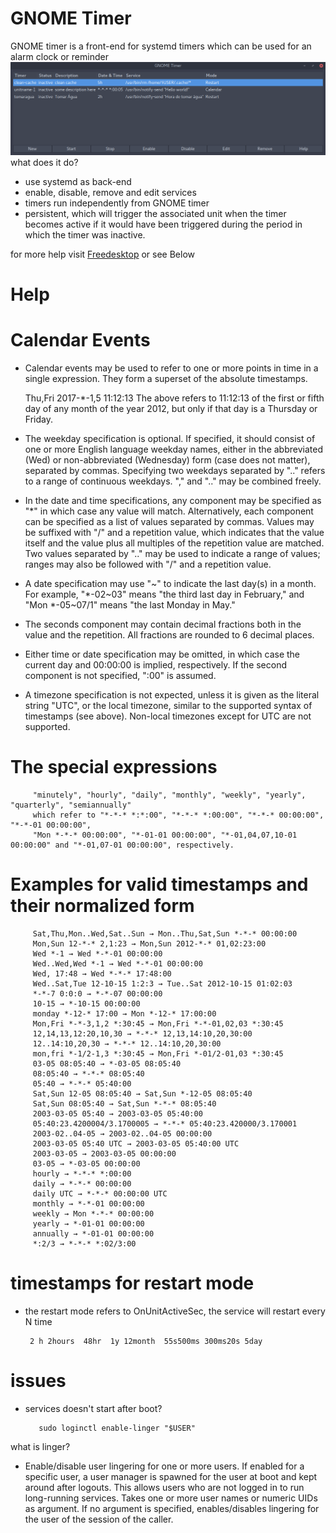 # GNOME Timer

GNOME timer is a front-end for systemd timers which can be used for an alarm clock or reminder
![N|Solid](https://raw.githubusercontent.com/killown/gnome-timer/master/Images/screenshot.png)
what does it do?
 - use systemd as back-end
 - enable, disable, remove and edit services
 - timers run independently from GNOME timer
 - persistent, which will trigger the associated unit when the timer becomes active if it would have been triggered during the period in which the timer was inactive.

for more help visit [Freedesktop](https://www.freedesktop.org/software/systemd/man/systemd.time.html) or see Below


# Help
# Calendar Events

- Calendar events may be used to refer to one or more points in time in a single expression. They form a superset of the absolute timestamps.

     Thu,Fri 2017-*-1,5 11:12:13
The above refers to 11:12:13 of the first or fifth day of any month of the year 2012, but only if that day is a Thursday or Friday.

- The weekday specification is optional. If specified, it should consist of one or more English language weekday names, either in the abbreviated (Wed) or non-abbreviated (Wednesday) form (case does not matter), separated by commas. Specifying two weekdays separated by ".." refers to a range of continuous weekdays. "," and ".." may be combined freely.

- In the date and time specifications, any component may be specified as "*" in which case any value will match. Alternatively, each component can be specified as a list of values separated by commas. Values may be suffixed with "/" and a repetition value, which indicates that the value itself and the value plus all multiples of the repetition value are matched. Two values separated by ".." may be used to indicate a range of values; ranges may also be followed with "/" and a repetition value.

- A date specification may use "~" to indicate the last day(s) in a month. For example, "*-02~03" means "the third last day in February," and "Mon *-05~07/1" means "the last Monday in May."

- The seconds component may contain decimal fractions both in the value and the repetition. All fractions are rounded to 6 decimal places.

- Either time or date specification may be omitted, in which case the current day and 00:00:00 is implied, respectively. If the second component is not specified, ":00" is assumed.

- A timezone specification is not expected, unless it is given as the literal string "UTC", or the local timezone, similar to the supported syntax of timestamps (see above). Non-local timezones except for UTC are not supported.

# The special expressions
         "minutely", "hourly", "daily", "monthly", "weekly", "yearly", "quarterly", "semiannually"
         which refer to "*-*-* *:*:00", "*-*-* *:00:00", "*-*-* 00:00:00", "*-*-01 00:00:00",
         "Mon *-*-* 00:00:00", "*-01-01 00:00:00", "*-01,04,07,10-01 00:00:00" and "*-01,07-01 00:00:00", respectively.

# Examples for valid timestamps and their normalized form

         Sat,Thu,Mon..Wed,Sat..Sun → Mon..Thu,Sat,Sun *-*-* 00:00:00
         Mon,Sun 12-*-* 2,1:23 → Mon,Sun 2012-*-* 01,02:23:00
         Wed *-1 → Wed *-*-01 00:00:00
         Wed..Wed,Wed *-1 → Wed *-*-01 00:00:00
         Wed, 17:48 → Wed *-*-* 17:48:00
         Wed..Sat,Tue 12-10-15 1:2:3 → Tue..Sat 2012-10-15 01:02:03
         *-*-7 0:0:0 → *-*-07 00:00:00
         10-15 → *-10-15 00:00:00
         monday *-12-* 17:00 → Mon *-12-* 17:00:00
         Mon,Fri *-*-3,1,2 *:30:45 → Mon,Fri *-*-01,02,03 *:30:45
         12,14,13,12:20,10,30 → *-*-* 12,13,14:10,20,30:00
         12..14:10,20,30 → *-*-* 12..14:10,20,30:00
         mon,fri *-1/2-1,3 *:30:45 → Mon,Fri *-01/2-01,03 *:30:45
         03-05 08:05:40 → *-03-05 08:05:40
         08:05:40 → *-*-* 08:05:40
         05:40 → *-*-* 05:40:00
         Sat,Sun 12-05 08:05:40 → Sat,Sun *-12-05 08:05:40
         Sat,Sun 08:05:40 → Sat,Sun *-*-* 08:05:40
         2003-03-05 05:40 → 2003-03-05 05:40:00
         05:40:23.4200004/3.1700005 → *-*-* 05:40:23.420000/3.170001
         2003-02..04-05 → 2003-02..04-05 00:00:00
         2003-03-05 05:40 UTC → 2003-03-05 05:40:00 UTC
         2003-03-05 → 2003-03-05 00:00:00
         03-05 → *-03-05 00:00:00
         hourly → *-*-* *:00:00
         daily → *-*-* 00:00:00
         daily UTC → *-*-* 00:00:00 UTC
         monthly → *-*-01 00:00:00
         weekly → Mon *-*-* 00:00:00
         yearly → *-01-01 00:00:00
         annually → *-01-01 00:00:00
         *:2/3 → *-*-* *:02/3:00

# timestamps for restart mode
- the restart mode refers to OnUnitActiveSec, the service will restart every N time

       2 h 2hours  48hr  1y 12month  55s500ms 300ms20s 5day

# issues
- services doesn't start after boot?

         sudo loginctl enable-linger "$USER"
what is linger?
- Enable/disable user lingering for one or more users. If enabled for a specific user, a user manager is spawned for the user at boot and kept around after logouts. This allows users who are not logged in to run long-running services. Takes one or more user names or numeric UIDs as argument. If no argument is specified, enables/disables lingering for the user of the session of the caller.
